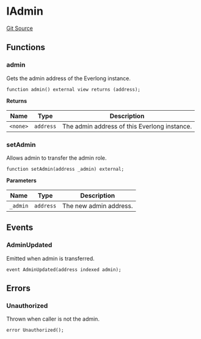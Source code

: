 # IAdmin

[Git Source](https://github.com/delvtech/everlong/blob/a882cfe2c27e9b8d9d3084f5dd6ac8776571789b/contracts/interfaces/IAdmin.sol)

## Functions

### admin

Gets the admin address of the Everlong instance.

```solidity
function admin() external view returns (address);
```

**Returns**

| Name     | Type      | Description                                  |
| -------- | --------- | -------------------------------------------- |
| `<none>` | `address` | The admin address of this Everlong instance. |

### setAdmin

Allows admin to transfer the admin role.

```solidity
function setAdmin(address _admin) external;
```

**Parameters**

| Name     | Type      | Description            |
| -------- | --------- | ---------------------- |
| `_admin` | `address` | The new admin address. |

## Events

### AdminUpdated

Emitted when admin is transferred.

```solidity
event AdminUpdated(address indexed admin);
```

## Errors

### Unauthorized

Thrown when caller is not the admin.

```solidity
error Unauthorized();
```
